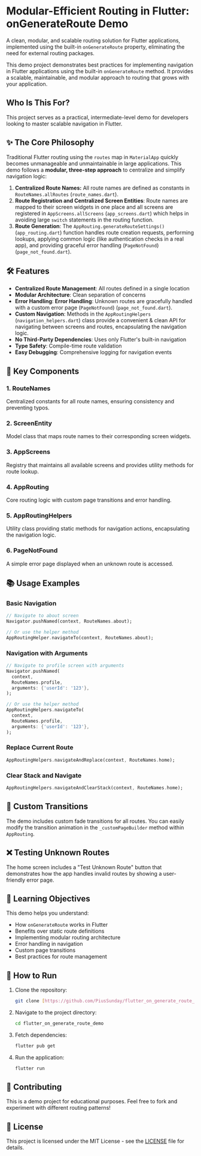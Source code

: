 # Modular-Efficient Routing in Flutter: onGenerateRoute Demo

A clean, modular, and scalable routing solution for Flutter applications, implemented using the built-in `onGenerateRoute` property, eliminating the need for external routing packages.

This demo project demonstrates best practices for implementing navigation in Flutter applications using the built-in `onGenerateRoute` method. It provides a scalable, maintainable, and modular approach to routing that grows with your application.

## Who Is This For?

This project serves as a practical, intermediate-level demo for developers looking to master scalable navigation in Flutter.

## ✨ The Core Philosophy

Traditional Flutter routing using the `routes` map in `MaterialApp` quickly becomes unmanageable and unmaintainable in large applications. This demo follows a **modular, three-step approach** to centralize and simplify navigation logic:

1. **Centralized Route Names:** All route names are defined as constants in `RouteNames.allRoutes` (`route_names.dart`).
2. **Route Registration and Centralized Screen Entities**: Route names are mapped to their screen widgets in one place and all screens are registered in `AppScreens.allScreens` (`app_screens.dart`) which helps in avoiding large `switch` statements in the routing function.
3. **Route Generation**: The `AppRouting.generateRouteSettings()` (`app_routing.dart`) function handles route creation requests, performing lookups, applying common logic (like authentication checks in a real app), and providing graceful error handling (`PageNotFound`) (`page_not_found.dart`).

## 🛠️ Features

- **Centralized Route Management**: All routes defined in a single location
- **Modular Architecture**: Clean separation of concerns
- **Error Handling**: **Error Handling**: Unknown routes are gracefully handled with a custom error page (`PageNotFound`) (`page_not_found.dart`).
- **Custom Navigation**: Methods in the `AppRoutingHelpers` (`navigation_helpers.dart`) class provide a convenient & clean API for navigating between screens and routes, encapsulating the navigation logic.
- **No Third-Party Dependencies**: Uses only Flutter's built-in navigation
- **Type Safety**: Compile-time route validation
- **Easy Debugging**: Comprehensive logging for navigation events

## 🎯 Key Components

### 1. RouteNames

Centralized constants for all route names, ensuring consistency and preventing typos.

### 2. ScreenEntity

Model class that maps route names to their corresponding screen widgets.

### 3. AppScreens

Registry that maintains all available screens and provides utility methods for route lookup.

### 4. AppRouting

Core routing logic with custom page transitions and error handling.

### 5. AppRoutingHelpers

Utility class providing static methods for navigation actions, encapsulating the navigation logic.

### 6. PageNotFound

A simple error page displayed when an unknown route is accessed.

## 📚 Usage Examples

### Basic Navigation

```dart
// Navigate to about screen
Navigator.pushNamed(context, RouteNames.about);

// Or use the helper method
AppRoutingHelper.navigateTo(context, RouteNames.about);
```

### Navigation with Arguments

```dart
// Navigate to profile screen with arguments
Navigator.pushNamed(
  context,
  RouteNames.profile,
  arguments: {'userId': '123'},
);

// Or use the helper method
AppRoutingHelpers.navigateTo(
  context,
  RouteNames.profile,
  arguments: {'userId': '123'},
);
```

### Replace Current Route

```dart
AppRoutingHelpers.navigateAndReplace(context, RouteNames.home);
```

### Clear Stack and Navigate

```dart
AppRoutingHelpers.navigateAndClearStack(context, RouteNames.home);
```

## 🎨 Custom Transitions

The demo includes custom fade transitions for all routes. You can easily modify the transition animation in the `_customPageBuilder` method within `AppRouting`.

## ❌ Testing Unknown Routes

The home screen includes a "Test Unknown Route" button that demonstrates how the app handles invalid routes by showing a user-friendly error page.

## 📖 Learning Objectives

This demo helps you understand:

- How `onGenerateRoute` works in Flutter
- Benefits over static route definitions
- Implementing modular routing architecture
- Error handling in navigation
- Custom page transitions
- Best practices for route management

## 🚀 How to Run

1. Clone the repository:

    ```bash
    git clone [https://github.com/PiusSunday/flutter_on_generate_route_demo.git](https://github.com/PiusSunday/flutter_on_generate_route_demo.git)
    ```

2. Navigate to the project directory:

    ```bash
    cd flutter_on_generate_route_demo
    ```

3. Fetch dependencies:

    ```bash
    flutter pub get
    ```

4. Run the application:

    ```bash
    flutter run
    ```

## 🤝 Contributing

This is a demo project for educational purposes. Feel free to fork and experiment with different routing patterns!

## 📄 License

This project is licensed under the MIT License - see the [LICENSE](https://github.com/PiusSunday/flutter_on_generate_route_demo/blob/main/LICENSE) file for details.
